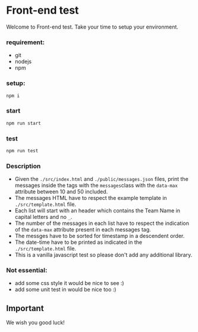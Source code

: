 # Front-end test

Welcome to Front-end test. Take your time to setup your environment.

### requirement:
  - git
  - nodejs
  - npm

### setup:
```sh
npm i
```

### start
```sh
npm run start
```
### test
```sh
npm run test
```

### Description
 - Given the `./src/index.html` and `./public/messages.json` files, print the messages inside the tags with the `messages`class with the    `data-max` attribute between 10 and 50 included.
 - The messages HTML have to respect the example template in `./src/template.html` file.
 - Each list will start with an header which contains the Team Name in capital letters and no `_`.
 - The number of the messages in each list have to respect the indication of the `data-max` attribute present in each messages tag.
 - The messges have to be sorted for timestamp in a descendent order.
 - The date-time have to be printed as indicated in the `./src/template.html` file.
 - This is a vanilla javascript test so please don't add any additional library.

### Not essential:
  - add some css style it would be nice to see :)
  - add some unit test in would be nice too :)
## Important

We wish you good luck!
